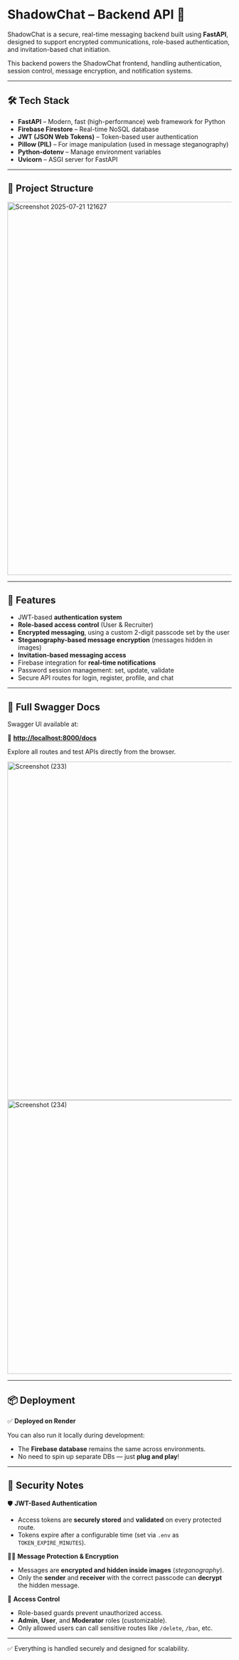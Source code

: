 # ShadowChat – Backend API 🔐

ShadowChat is a secure, real-time messaging backend built using **FastAPI**, designed to support encrypted communications, role-based authentication, and invitation-based chat initiation.

This backend powers the ShadowChat frontend, handling authentication, session control, message encryption, and notification systems.

---

## 🛠 Tech Stack

- **FastAPI** – Modern, fast (high-performance) web framework for Python
- **Firebase Firestore** – Real-time NoSQL database
- **JWT (JSON Web Tokens)** – Token-based user authentication
- **Pillow (PIL)** – For image manipulation (used in message steganography)
- **Python-dotenv** – Manage environment variables
- **Uvicorn** – ASGI server for FastAPI

---

## 📁 Project Structure
<img width="508" height="838" alt="Screenshot 2025-07-21 121627" src="https://github.com/user-attachments/assets/0b6c0c26-c77d-4bf0-9eec-365733f7646a" />


---

## 🔐 Features

- JWT-based **authentication system**
- **Role-based access control** (User & Recruiter)
- **Encrypted messaging**, using a custom 2-digit passcode set by the user
- **Steganography-based message encryption** (messages hidden in images)
- **Invitation-based messaging access**
- Firebase integration for **real-time notifications**
- Password session management: set, update, validate
- Secure API routes for login, register, profile, and chat

---











## 📝 Full Swagger Docs

Swagger UI available at:

🔗 **[http://localhost:8000/docs](http://localhost:8000/docs)**

Explore all routes and test APIs directly from the browser.

<img width="1802" height="760" alt="Screenshot (233)" src="https://github.com/user-attachments/assets/da613512-cef9-4c44-bc8e-6e58221ebbc3" />
<img width="1793" height="615" alt="Screenshot (234)" src="https://github.com/user-attachments/assets/87b8f6a2-e845-46fd-a6e7-58cceadf3b20" />


---

## 📦 Deployment

✅ **Deployed on Render**

You can also run it locally during development:

- The **Firebase database** remains the same across environments.
- No need to spin up separate DBs — just **plug and play**!

---

## 🔐 Security Notes

🛡️ **JWT-Based Authentication**  
- Access tokens are **securely stored** and **validated** on every protected route.
- Tokens expire after a configurable time (set via `.env` as `TOKEN_EXPIRE_MINUTES`).

🕵️‍♂️ **Message Protection & Encryption**
- Messages are **encrypted and hidden inside images** (*steganography*).
- Only the **sender** and **receiver** with the correct passcode can **decrypt** the hidden message.

🧱 **Access Control**
- Role-based guards prevent unauthorized access.
- **Admin**, **User**, and **Moderator** roles (customizable).
- Only allowed users can call sensitive routes like `/delete`, `/ban`, etc.

---

✅ Everything is handled securely and designed for scalability.








